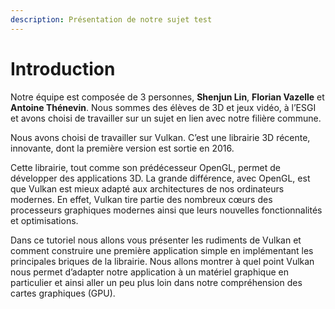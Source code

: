```yaml
---
description: Présentation de notre sujet test
---
```


# Introduction

Notre équipe est composée de 3 personnes, **Shenjun Lin**, **Florian Vazelle** et **Antoine Thénevin**. Nous sommes des élèves de 3D et jeux vidéo, à l’ESGI et avons choisi de travailler sur un sujet en lien avec notre filière commune.

Nous avons choisi de travailler sur Vulkan. C’est une librairie 3D récente, innovante, dont la première version est sortie en 2016.

Cette librairie, tout comme son prédécesseur OpenGL, permet de développer des applications 3D. La grande différence, avec OpenGL, est que Vulkan est mieux adapté aux architectures de nos ordinateurs modernes. En effet, Vulkan tire partie des nombreux cœurs des processeurs graphiques modernes ainsi que leurs nouvelles fonctionnalités et optimisations.

Dans ce tutoriel nous allons vous présenter les rudiments de Vulkan et comment construire une première application simple en implémentant les principales briques de la librairie. Nous allons montrer à quel point Vulkan nous permet d’adapter notre application à un matériel graphique en particulier et ainsi aller un peu plus loin dans notre compréhension des cartes graphiques \(GPU\).

